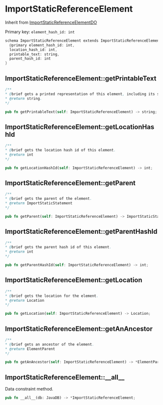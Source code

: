 # ImportStaticReferenceElement

Inherit from [ImportStaticReferenceElementDO](./ImportStaticReferenceElementDO.md)

Primary key: `element_hash_id: int`

```rust
schema ImportStaticReferenceElement extends ImportStaticReferenceElementDO {
  @primary element_hash_id: int,
  location_hash_id: int,
  printable_text: string,
  parent_hash_id: int
}
```
## ImportStaticReferenceElement::getPrintableText

```java
/**
* @brief gets a printed representation of this element, including its structure where applicable.
* @return string.
*/
```
```rust
pub fn getPrintableText(self: ImportStaticReferenceElement) -> string;
```
## ImportStaticReferenceElement::getLocationHashId

```java
/**
* @brief gets the location hash id of this element.
* @return int
*/
```
```rust
pub fn getLocationHashId(self: ImportStaticReferenceElement) -> int;
```
## ImportStaticReferenceElement::getParent

```java
/**
* @brief gets the parent of the element.
* @return ImportStaticStatement 
*/
```
```rust
pub fn getParent(self: ImportStaticReferenceElement) -> ImportStaticStatement;
```
## ImportStaticReferenceElement::getParentHashId

```java
/**
* @brief gets the parent hash id of this element.
* @return int
*/
```
```rust
pub fn getParentHashId(self: ImportStaticReferenceElement) -> int;
```
## ImportStaticReferenceElement::getLocation

```java
/**
* @brief gets the location for the element.
* @return Location
*/
```
```rust
pub fn getLocation(self: ImportStaticReferenceElement) -> Location;
```
## ImportStaticReferenceElement::getAnAncestor

```java
/**
* @brief gets an ancestor of the element.
* @return ElementParent 
*/
```
```rust
pub fn getAnAncestor(self: ImportStaticReferenceElement) -> *ElementParent;
```
## ImportStaticReferenceElement::\_\_all\_\_

Data constraint method.

```rust
pub fn __all__(db: JavaDB) -> *ImportStaticReferenceElement;
```
